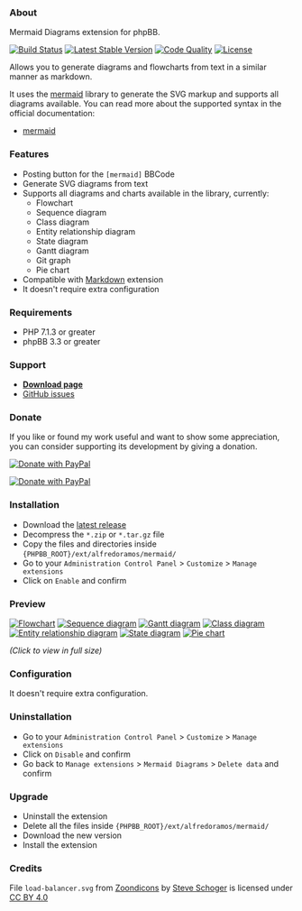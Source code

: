 ### About

Mermaid Diagrams extension for phpBB.

[![Build Status](https://img.shields.io/travis/com/AlfredoRamos/phpbb-ext-mermaid.svg?style=flat-square)](https://travis-ci.com/AlfredoRamos/phpbb-ext-mermaid)
[![Latest Stable Version](https://img.shields.io/github/tag/AlfredoRamos/phpbb-ext-mermaid.svg?label=stable&style=flat-square)](https://github.com/AlfredoRamos/phpbb-ext-mermaid/releases)
[![Code Quality](https://img.shields.io/codacy/grade/6ca752c34b9d4b66b7eb1c5de12af765.svg?style=flat-square)](https://app.codacy.com/manual/AlfredoRamos/phpbb-ext-mermaid/dashboard)
[![License](https://img.shields.io/github/license/AlfredoRamos/phpbb-ext-mermaid.svg?style=flat-square)](https://raw.githubusercontent.com/AlfredoRamos/phpbb-ext-mermaid/master/license.txt)

Allows you to generate diagrams and flowcharts from text in a similar manner as markdown.

It uses the [mermaid](https://github.com/mermaid-js/mermaid) library to generate the SVG markup and supports all diagrams available. You can read more about the supported syntax in the official documentation:

- [mermaid](https://mermaid-js.github.io/mermaid/)

### Features

- Posting button for the `[mermaid]` BBCode
- Generate SVG diagrams from text
- Supports all diagrams and charts available in the library, currently:
	- Flowchart
	- Sequence diagram
	- Class diagram
	- Entity relationship diagram
	- State diagram
	- Gantt diagram
	- Git graph
	- Pie chart
- Compatible with [Markdown](https://github.com/AlfredoRamos/phpbb-ext-markdown) extension
- It doesn't require extra configuration

### Requirements

- PHP 7.1.3 or greater
- phpBB 3.3 or greater

### Support

- [**Download page**](https://www.phpbb.com/community/viewtopic.php?t=2527586)
- [GitHub issues](https://github.com/AlfredoRamos/phpbb-ext-mermaid/issues)

### Donate

If you like or found my work useful and want to show some appreciation, you can consider supporting its development by giving a donation.

[![Donate with PayPal](https://alfredoramos.mx/assets/images/donate.png)](https://alfredoramos.mx/donate/)

[![Donate with PayPal](https://www.paypalobjects.com/webstatic/i/logo/rebrand/ppcom.svg)](https://alfredoramos.mx/donate/)

### Installation

- Download the [latest release](https://github.com/AlfredoRamos/phpbb-ext-mermaid/releases)
- Decompress the `*.zip` or `*.tar.gz` file
- Copy the files and directories inside `{PHPBB_ROOT}/ext/alfredoramos/mermaid/`
- Go to your `Administration Control Panel` > `Customize` > `Manage extensions`
- Click on `Enable` and confirm

### Preview

[![Flowchart](https://i.imgur.com/5jhoiqgb.png)](https://i.imgur.com/5jhoiqg.png)
[![Sequence diagram](https://i.imgur.com/QPVhPuhb.png)](https://i.imgur.com/QPVhPuh.png)
[![Gantt diagram](https://i.imgur.com/C1qOugrb.png)](https://i.imgur.com/C1qOugr.png)
[![Class diagram](https://i.imgur.com/iHEDfxQb.png)](https://i.imgur.com/iHEDfxQ.png)
[![Entity relationship diagram](https://i.imgur.com/jbZzc2Pb.png)](https://i.imgur.com/jbZzc2P.png)
[![State diagram](https://i.imgur.com/hDGmUm9b.png)](https://i.imgur.com/hDGmUm9.png)
[![Pie chart](https://i.imgur.com/WP7uiQwb.png)](https://i.imgur.com/WP7uiQw.png)

*(Click to view in full size)*

### Configuration

It doesn't require extra configuration.

### Uninstallation

- Go to your `Administration Control Panel` > `Customize` > `Manage extensions`
- Click on `Disable` and confirm
- Go back to `Manage extensions` > `Mermaid Diagrams` > `Delete data` and confirm

### Upgrade

- Uninstall the extension
- Delete all the files inside `{PHPBB_ROOT}/ext/alfredoramos/mermaid/`
- Download the new version
- Install the extension

### Credits

File `load-balancer.svg` from [Zoondicons](https://www.zondicons.com/) by [Steve Schoger](https://twitter.com/steveschoger) is licensed under [CC BY 4.0](https://creativecommons.org/licenses/by/4.0/)
